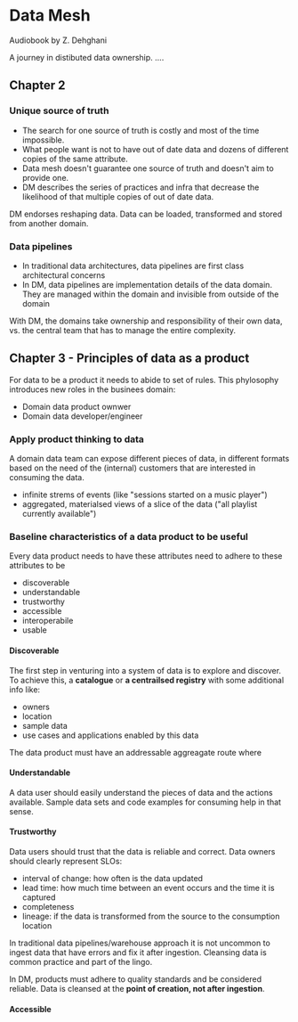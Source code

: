 # Data Mesh

Audiobook by Z. Dehghani

A journey in distibuted data ownership.
....

## Chapter 2

### Unique source of truth

- The search for one source of truth is costly and most of the time impossible. 
- What people want is not to have out of date data and dozens of different copies of the same attribute. 
- Data mesh doesn't guarantee one source of truth and doesn't aim to provide one. 
- DM describes the series of practices and infra that decrease the likelihood of that multiple copies of out of date data.

DM endorses reshaping data. Data can be loaded, transformed and stored from another domain.

### Data pipelines

- In traditional data architectures, data pipelines are first class architectural concerns
- In DM, data pipelines are implementation details of the data domain. They are managed within the domain and invisible from outside of the domain

With DM, the domains take ownership and responsibility of their own data, vs. the central team that has to manage the entire complexity.

## Chapter 3 - Principles of data as a product

For data to be a product it needs to abide to set of rules.
This phylosophy introduces new roles in the businees domain:

- Domain data product ownwer
- Domain data developer/engineer

### Apply product thinking to data

A domain data team can expose different pieces of data, in different formats based on the need of the (internal) customers that are interested in consuming the data.

- infinite strems of events (like "sessions started on a music player")
- aggregated, materialsed views of a slice of the data ("all playlist currently available")

### Baseline characteristics of a data product to be useful

Every data product needs to have these attributes need to adhere to these attributes to be 

- discoverable
- understandable
- trustworthy
- accessible
- interoperabile 
- usable

#### Discoverable
The first step in venturing into a system of data is to explore and discover. 
To achieve this, a **catalogue** or **a centrailsed registry** with some additional info like:

- owners
- location
- sample data
- use cases and applications enabled by this data

The data product must have an addressable aggreagate route where

#### Understandable

A data user should easily understand the pieces of data and the actions available.
Sample data sets and code examples for consuming help in that sense.

#### Trustworthy

Data users should trust that the data is reliable and correct.
Data owners should clearly represent SLOs:

- interval of change: how often is the data updated
- lead time: how much time between an event occurs and the time it is captured
- completeness
- lineage: if the data is transformed from the source to the consumption location

In traditional data pipelines/warehouse approach it is not uncommon to ingest data that have errors and fix it after ingestion. Cleansing data is common practice and part of the lingo.

In DM, products must adhere to quality standards and  be considered reliable. Data is cleansed at the **point of creation, not after ingestion**.

#### Accessible